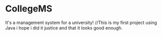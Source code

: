 # CollegeMS
It's a management system for a university!
//This is my first project using Java i hope i did it justice and that it looks good enough.
